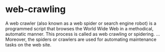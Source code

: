 # web-crawling
A web crawler (also known as a web spider or search engine robot) is a programmed script that browses the World Wide Web in a methodical, automatic manner. This process is called as web crawling or spidering. ... Moreover, the spiders or crawlers are used for automating maintenance tasks on the web site.
